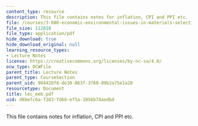 ```yaml
---
content_type: resource
description: This file contains notes for inflation, CPI and PPI etc.
file: /courses/3-080-economic-environmental-issues-in-materials-selection-fall-2005/d6befc6af283fd68ef5a1056b74aedbd_lec_ee6.pdf
file_size: 112818
file_type: application/pdf
hide_download: true
hide_download_original: null
learning_resource_types:
- Lecture Notes
license: https://creativecommons.org/licenses/by-nc-sa/4.0/
ocw_type: OCWFile
parent_title: Lecture Notes
parent_type: CourseSection
parent_uid: 984426f8-de30-863f-3760-89b2a75e1a20
resourcetype: Document
title: lec_ee6.pdf
uid: d6befc6a-f283-fd68-ef5a-1056b74aedbd
---
```

This file contains notes for inflation, CPI and PPI etc.